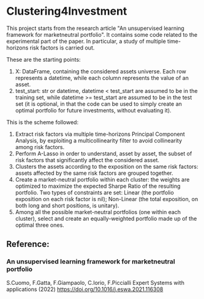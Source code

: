# Clustering4Investment
This project starts from the research article "An unsupervised learning framework for marketneutral portfolio". It contains some code related to the experimental part of the paper. In particular, a study of multiple time-horizons risk factors is carried out.

These are the starting points:

1) X: DataFrame, containing the considered assets universe. Each row represents a datetime, while each column represents the value of an asset.
2) test_start: str or datetime, datetime < test_start are assumed to be in the training set, while datetime >= test_start are assumed to be in the test set (it is optional, in that the code can be used to simply create an optimal portfolio for future investments, without evaluating it).


This is the scheme followed:

1) Extract risk factors via multiple time-horizons Principal Component Analysis, by exploiting a multicollinearity filter to avoid collinearity among risk factors.
2) Perform A-Lasso in order to understand, asset by asset, the subset of risk factors that significantly affect the considered asset.
3) Clusters the assets according to the exposition on the same risk factors: assets affected by the same risk factors are grouped together.
4) Create a market-neutral portfolio within each cluster: the weights are optimized to maximize the expected Sharpe Ratio of the resulting portfolio. Two types of constraints are set: Linear (the portfolio exposition on each risk factor is nil); Non-Linear (the total exposition, on both long and short positions, is unitary).
5) Among all the possible market-neutral portfolios (one within each cluster), select and create an equally-weighted portfolio made up of the optimal three ones.












## Reference:
### An unsupervised learning framework for marketneutral portfolio
S.Cuomo, F.Gatta, F.Giampaolo, C.Iorio, F.Piccialli
Expert Systems with applications (2022) 
https://doi.org/10.1016/j.eswa.2021.116308
